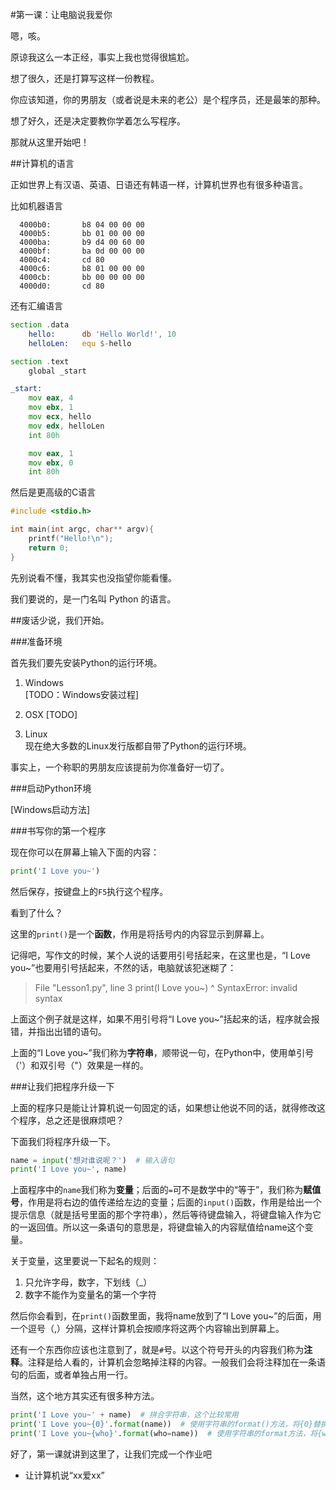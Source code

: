 #第一课：让电脑说我爱你

嗯，咳。

原谅我这么一本正经，事实上我也觉得很尴尬。

想了很久，还是打算写这样一份教程。

你应该知道，你的男朋友（或者说是未来的老公）是个程序员，还是最笨的那种。

想了好久，还是决定要教你学着怎么写程序。

那就从这里开始吧！

##计算机的语言

正如世界上有汉语、英语、日语还有韩语一样，计算机世界也有很多种语言。

比如机器语言

```
  4000b0:       b8 04 00 00 00
  4000b5:       bb 01 00 00 00
  4000ba:       b9 d4 00 60 00
  4000bf:       ba 0d 00 00 00
  4000c4:       cd 80
  4000c6:       b8 01 00 00 00
  4000cb:       bb 00 00 00 00
  4000d0:       cd 80
```

还有汇编语言

```asm
section .data
    hello:      db 'Hello World!', 10
    helloLen:   equ $-hello

section .text
    global _start

_start:
    mov eax, 4
    mov ebx, 1
    mov ecx, hello
    mov edx, helloLen
    int 80h

    mov eax, 1
    mov ebx, 0
    int 80h
```

然后是更高级的C语言

```c
#include <stdio.h>

int main(int argc, char** argv){
    printf("Hello!\n");
    return 0;
}
```

先别说看不懂，我其实也没指望你能看懂。

我们要说的，是一门名叫 Python 的语言。

##废话少说，我们开始。

###准备环境

首先我们要先安装Python的运行环境。

1. Windows  
[TODO：Windows安装过程]

2. OSX
[TODO]

3. Linux  
现在绝大多数的Linux发行版都自带了Python的运行环境。

事实上，一个称职的男朋友应该提前为你准备好一切了。

###启动Python环境

[Windows启动方法]

###书写你的第一个程序

现在你可以在屏幕上输入下面的内容：

```python
print('I Love you~')
```

然后保存，按键盘上的`F5`执行这个程序。

看到了什么？

这里的`print()`是一个**函数**，作用是将括号内的内容显示到屏幕上。

记得吧，写作文的时候，某个人说的话要用引号括起来，在这里也是，“I Love you~”也要用引号括起来，不然的话，电脑就该犯迷糊了：

>  File "Lesson1.py", line 3
>    print(I Love you~)
>               ^
>SyntaxError: invalid syntax

上面这个例子就是这样，如果不用引号将“I Love you~”括起来的话，程序就会报错，并指出出错的语句。

上面的“I Love you~”我们称为**字符串**，顺带说一句，在Python中，使用单引号（'）和双引号（"）效果是一样的。

###让我们把程序升级一下

上面的程序只是能让计算机说一句固定的话，如果想让他说不同的话，就得修改这个程序，总之还是很麻烦吧？

下面我们将程序升级一下。

```python
name = input('想对谁说呢？')  # 输入语句
print('I Love you~', name)
```

上面程序中的`name`我们称为**变量**；后面的`=`可不是数学中的“等于”，我们称为**赋值号**，作用是将右边的值传递给左边的变量；后面的`input()`函数，作用是给出一个提示信息（就是括号里面的那个字符串），然后等待键盘输入，将键盘输入作为它的一返回值。所以这一条语句的意思是，将键盘输入的内容赋值给name这个变量。

关于变量，这里要说一下起名的规则：

1. 只允许字母，数字，下划线（_）
2. 数字不能作为变量名的第一个字符

然后你会看到，在`print()`函数里面，我将name放到了“I Love you~”的后面，用一个逗号（,）分隔，这样计算机会按顺序将这两个内容输出到屏幕上。

还有一个东西你应该也注意到了，就是`#`号。以这个符号开头的内容我们称为**注释**。注释是给人看的，计算机会忽略掉注释的内容。一般我们会将注释加在一条语句的后面，或者单独占用一行。

当然，这个地方其实还有很多种方法。

```python
print('I Love you~' + name)  # 拼合字符串，这个比较常用
print('I Love you~{0}'.format(name))  # 使用字符串的format()方法，将{0}替换
print('I Love you~{who}'.format(who=name))  # 使用字符串的format方法，将{who}替换
```

好了，第一课就讲到这里了，让我们完成一个作业吧

* 让计算机说“xx爱xx”
